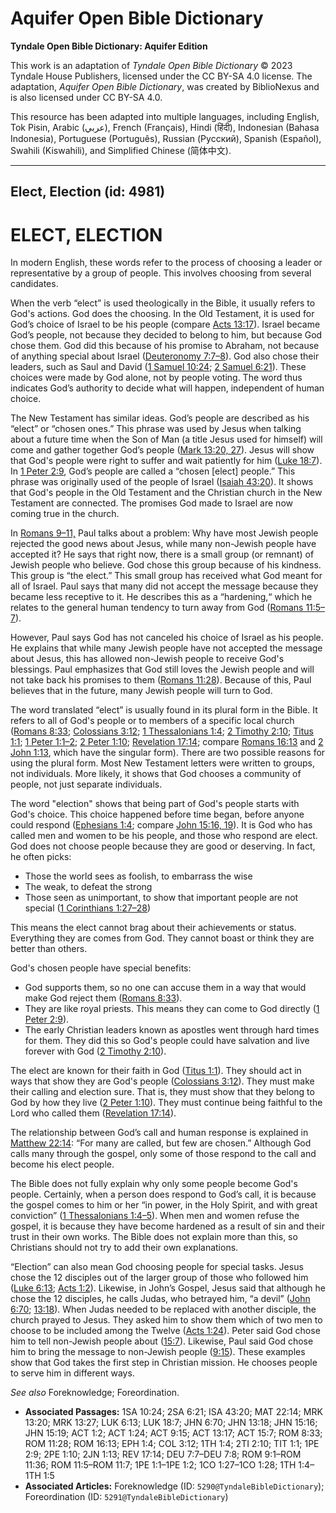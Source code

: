 # Aquifer Open Bible Dictionary

**Tyndale Open Bible Dictionary: Aquifer Edition**

This work is an adaptation of *Tyndale Open Bible Dictionary* © 2023 Tyndale House Publishers, licensed under the CC BY\-SA 4\.0 license. The adaptation, *Aquifer Open Bible Dictionary*, was created by BiblioNexus and is also licensed under CC BY\-SA 4\.0\.

This resource has been adapted into multiple languages, including English, Tok Pisin, Arabic (عربي), French (Français), Hindi (हिंदी), Indonesian (Bahasa Indonesia), Portuguese (Português), Russian (Русский), Spanish (Español), Swahili (Kiswahili), and Simplified Chinese (简体中文).



--------------------------------

## Elect, Election (id: 4981)

ELECT, ELECTION
===============

In modern English, these words refer to the process of choosing a leader or representative by a group of people. This involves choosing from several candidates.

When the verb “elect” is used theologically in the Bible, it usually refers to God's actions. God does the choosing. In the Old Testament, it is used for God’s choice of Israel to be his people (compare [Acts 13:17](https://ref.ly/Acts13:17)). Israel became God’s people, not because they decided to belong to him, but because God chose them. God did this because of his promise to Abraham, not because of anything special about Israel ([Deuteronomy 7:7–8](https://ref.ly/Deut7:7-Deut7:8)). God also chose their leaders, such as Saul and David ([1 Samuel 10:24](https://ref.ly/1Sam10:24); [2 Samuel 6:21](https://ref.ly/2Sam6:21)). These choices were made by God alone, not by people voting. The word thus indicates God’s authority to decide what will happen, independent of human choice.

The New Testament has similar ideas. God’s people are described as his “elect” or “chosen ones.” This phrase was used by Jesus when talking about a future time when the Son of Man (a title Jesus used for himself) will come and gather together God’s people ([Mark 13:20, 27](https://ref.ly/Mark13:20,Mark13:27)). Jesus will show that God's people were right to suffer and wait patiently for him ([Luke 18:7](https://ref.ly/Luke18:7)). In [1 Peter 2:9](https://ref.ly/1Pet2:9), God’s people are called a “chosen \[elect] people.” This phrase was originally used of the people of Israel ([Isaiah 43:20](https://ref.ly/Isa43:20)). It shows that God's people in the Old Testament and the Christian church in the New Testament are connected. The promises God made to Israel are now coming true in the church.

In [Romans 9–11,](https://ref.ly/Rom9:1-Rom11:36) Paul talks about a problem: Why have most Jewish people rejected the good news about Jesus, while many non\-Jewish people have accepted it? He says that right now, there is a small group (or remnant) of Jewish people who believe. God chose this group because of his kindness. This group is “the elect.” This small group has received what God meant for all of Israel. Paul says that many did not accept the message because they became less receptive to it. He describes this as a “hardening,“ which he relates to the general human tendency to turn away from God ([Romans 11:5–7](https://ref.ly/Rom11:5-Rom11:7)).

However, Paul says God has not canceled his choice of Israel as his people. He explains that while many Jewish people have not accepted the message about Jesus, this has allowed non\-Jewish people to receive God's blessings. Paul emphasizes that God still loves the Jewish people and will not take back his promises to them ([Romans 11:28](https://ref.ly/Rom11:28)). Because of this, Paul believes that in the future, many Jewish people will turn to God.

The word translated “elect” is usually found in its plural form in the Bible. It refers to all of God's people or to members of a specific local church ([Romans 8:33](https://ref.ly/Rom8:33); [Colossians 3:12](https://ref.ly/Col3:12); [1 Thessalonians 1:4](https://ref.ly/1Thess1:4); [2 Timothy 2:10](https://ref.ly/2Tim2:10); [Titus 1:1](https://ref.ly/Titus1:1); [1 Peter 1:1–2](https://ref.ly/1Pet1:1-1Pet1:2); [2 Peter 1:10](https://ref.ly/2Pet1:10); [Revelation 17:14](https://ref.ly/Rev17:14); compare [Romans 16:13](https://ref.ly/Rom16:13) and [2 John 1:13](https://ref.ly/2John1:13), which have the singular form). There are two possible reasons for using the plural form. Most New Testament letters were written to groups, not individuals. More likely, it shows that God chooses a community of people, not just separate individuals.

The word "election" shows that being part of God's people starts with God's choice. This choice happened before time began, before anyone could respond ([Ephesians 1:4](https://ref.ly/Eph1:4); compare [John 15:16, 19](https://ref.ly/John15:16,John15:19)). It is God who has called men and women to be his people, and those who respond are elect. God does not choose people because they are good or deserving. In fact, he often picks:

* Those the world sees as foolish, to embarrass the wise
* The weak, to defeat the strong
* Those seen as unimportant, to show that important people are not special ([1 Corinthians 1:27–28](https://ref.ly/1Cor1:27-1Cor1:28))

This means the elect cannot brag about their achievements or status. Everything they are comes from God. They cannot boast or think they are better than others.

God's chosen people have special benefits: 

* God supports them, so no one can accuse them in a way that would make God reject them ([Romans 8:33](https://ref.ly/Rom8:33)).
* They are like royal priests. This means they can come to God directly ([1 Peter 2:9](https://ref.ly/1Pet2:9)).
* The early Christian leaders known as apostles went through hard times for them. They did this so God's people could have salvation and live forever with God ([2 Timothy 2:10](https://ref.ly/2Tim2:10)).

The elect are known for their faith in God ([Titus 1:1](https://ref.ly/Titus1:1)). They should act in ways that show they are God's people ([Colossians 3:12](https://ref.ly/Col3:12)). They must make their calling and election sure. That is, they must show that they belong to God by how they live ([2 Peter 1:10](https://ref.ly/2Pet1:10)). They must continue being faithful to the Lord who called them ([Revelation 17:14](https://ref.ly/Rev17:14)).

The relationship between God’s call and human response is explained in [Matthew 22:14](https://ref.ly/Matt22:14): “For many are called, but few are chosen.” Although God calls many through the gospel, only some of those respond to the call and become his elect people. 

The Bible does not fully explain why only some people become God's people. Certainly, when a person does respond to God’s call, it is because the gospel comes to him or her “in power, in the Holy Spirit, and with great conviction” ([1 Thessalonians 1:4–5](https://ref.ly/1Thess1:4-1Thess1:5)). When men and women refuse the gospel, it is because they have become hardened as a result of sin and their trust in their own works. The Bible does not explain more than this, so Christians should not try to add their own explanations.

“Election” can also mean God choosing people for special tasks. Jesus chose the 12 disciples out of the larger group of those who followed him ([Luke 6:13](https://ref.ly/Luke6:13); [Acts 1:2](https://ref.ly/Acts1:2)). Likewise, in John’s Gospel, Jesus said that although he chose the 12 disciples, he calls Judas, who betrayed him, “a devil” ([John 6:70](https://ref.ly/John6:70); [13:18](https://ref.ly/John13:18)). When Judas needed to be replaced with another disciple, the church prayed to Jesus. They asked him to show them which of two men to choose to be included among the Twelve ([Acts 1:24](https://ref.ly/Acts1:24)). Peter said God chose him to tell non\-Jewish people about ([15:7](https://ref.ly/Acts15:7)). Likewise, Paul said God chose him to bring the message to non\-Jewish people ([9:15](https://ref.ly/Acts9:15)). These examples show that God takes the first step in Christian mission. He chooses people to serve him in different ways.

*See also* Foreknowledge; Foreordination.

* **Associated Passages:** 1SA 10:24; 2SA 6:21; ISA 43:20; MAT 22:14; MRK 13:20; MRK 13:27; LUK 6:13; LUK 18:7; JHN 6:70; JHN 13:18; JHN 15:16; JHN 15:19; ACT 1:2; ACT 1:24; ACT 9:15; ACT 13:17; ACT 15:7; ROM 8:33; ROM 11:28; ROM 16:13; EPH 1:4; COL 3:12; 1TH 1:4; 2TI 2:10; TIT 1:1; 1PE 2:9; 2PE 1:10; 2JN 1:13; REV 17:14; DEU 7:7–DEU 7:8; ROM 9:1–ROM 11:36; ROM 11:5–ROM 11:7; 1PE 1:1–1PE 1:2; 1CO 1:27–1CO 1:28; 1TH 1:4–1TH 1:5
* **Associated Articles:** Foreknowledge (ID: `5290@TyndaleBibleDictionary`); Foreordination (ID: `5291@TyndaleBibleDictionary`)


